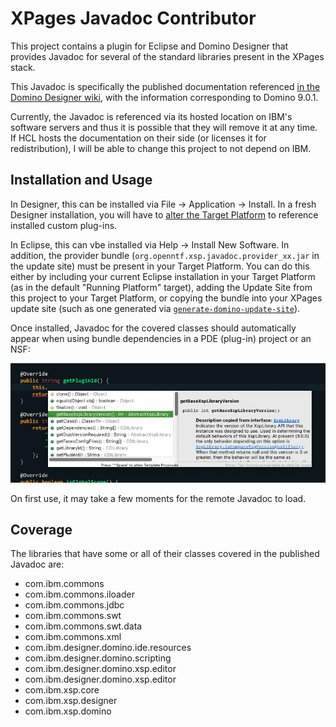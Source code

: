 # XPages Javadoc Contributor

This project contains a plugin for Eclipse and Domino Designer that provides Javadoc for several of the standard libraries present in the XPages stack.

This Javadoc is specifically the published documentation referenced [in the Domino Designer wiki](https://ds_infolib.hcltechsw.com/ldd/ddwiki.nsf/dx/Domino_Designer_Extensibility_APIs_Javadoc_9.0.1), with the information corresponding to Domino 9.0.1.

Currently, the Javadoc is referenced via its hosted location on IBM's software servers and thus it is possible that they will remove it at any time. If HCL hosts the documentation on their side (or licenses it for redistribution), I will be able to change this project to not depend on IBM.

## Installation and Usage

In Designer, this can be installed via File -> Application -> Install. In a fresh Designer installation, you will have to [alter the Target Platform](https://frostillic.us/blog/posts/2018/10/19/abstractcompiledpage--missing-plugins--and-manifest.mf-in-fp10-and-v10) to reference installed custom plug-ins.

In Eclipse, this can vbe installed via Help -> Install New Software. In addition, the provider bundle (`org.openntf.xsp.javadoc.provider_xx.jar` in the update site) must be present in your Target Platform. You can do this either by including your current Eclipse installation in your Target Platform (as in the default "Running Platform" target), adding the Update Site from this project to your Target Platform, or copying the bundle into your XPages update site (such as one generated via [`generate-domino-update-site`](https://openntf.org/main.nsf/project.xsp?r=project/Domino%20Update%20Site%20Generator)).

Once installed, Javadoc for the covered classes should automatically appear when using bundle dependencies in a PDE (plug-in) project or an NSF:

![Screenshot showing inline Javadoc for the XspLibrary class](img/example.png)

On first use, it may take a few moments for the remote Javadoc to load.

## Coverage

The libraries that have some or all of their classes covered in the published Javadoc are:

- com.ibm.commons
- com.ibm.commons.iloader
- com.ibm.commons.jdbc
- com.ibm.commons.swt
- com.ibm.commons.swt.data
- com.ibm.commons.xml
- com.ibm.designer.domino.ide.resources
- com.ibm.designer.domino.scripting
- com.ibm.designer.domino.xsp.editor
- com.ibm.designer.domino.xsp.editor
- com.ibm.xsp.core
- com.ibm.xsp.designer
- com.ibm.xsp.domino